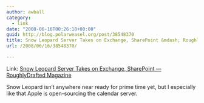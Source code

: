```yaml
---
author: awball
category:
  - link
date: "2008-06-16T00:26:18+00:00"
guid: http://blog.polarweasel.org/post/38548370
title: Snow Leopard Server Takes on Exchange, SharePoint &mdash; RoughlyDrafted Magazine
url: /2008/06/16/38548370/

---
```

Link: [Snow Leopard Server Takes on Exchange, SharePoint &mdash; RoughlyDrafted Magazine](http://www.roughlydrafted.com/2008/06/10/snow-leopard-server-takes-on-exchange-sharepoint/)

Snow Leopard isn’t anywhere near ready for prime time yet, but I especially like that Apple is open-sourcing the calendar server.
